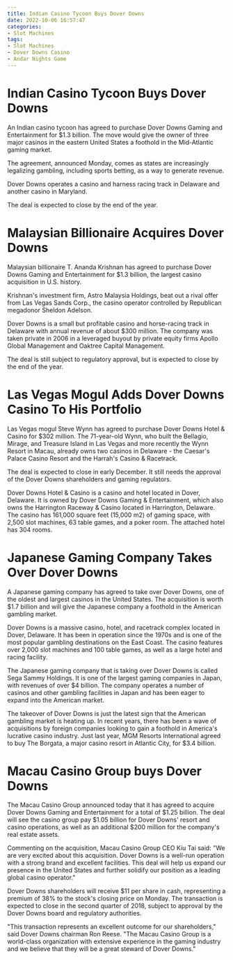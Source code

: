 ```yaml
---
title: Indian Casino Tycoon Buys Dover Downs
date: 2022-10-06 16:57:47
categories:
- Slot Machines
tags:
- Slot Machines
- Dover Downs Casino
- Andar Nights Game
---
```



#  Indian Casino Tycoon Buys Dover Downs

An Indian casino tycoon has agreed to purchase Dover Downs Gaming and Entertainment for $1.3 billion. The move would give the owner of three major casinos in the eastern United States a foothold in the Mid-Atlantic gaming market.

The agreement, announced Monday, comes as states are increasingly legalizing gambling, including sports betting, as a way to generate revenue.

Dover Downs operates a casino and harness racing track in Delaware and another casino in Maryland.

The deal is expected to close by the end of the year.

#  Malaysian Billionaire Acquires Dover Downs

Malaysian billionaire T. Ananda Krishnan has agreed to purchase Dover Downs Gaming and Entertainment for $1.3 billion, the largest casino acquisition in U.S. history.

Krishnan's investment firm, Astro Malaysia Holdings, beat out a rival offer from Las Vegas Sands Corp., the casino operator controlled by Republican megadonor Sheldon Adelson.

Dover Downs is a small but profitable casino and horse-racing track in Delaware with annual revenue of about $300 million. The company was taken private in 2006 in a leveraged buyout by private equity firms Apollo Global Management and Oaktree Capital Management.

The deal is still subject to regulatory approval, but is expected to close by the end of the year.

#  Las Vegas Mogul Adds Dover Downs Casino To His Portfolio

Las Vegas mogul Steve Wynn has agreed to purchase Dover Downs Hotel & Casino for $302 million. The 71-year-old Wynn, who built the Bellagio, Mirage, and Treasure Island in Las Vegas and more recently the Wynn Resort in Macau, already owns two casinos in Delaware - the Caesar's Palace Casino Resort and the Harrah's Casino & Racetrack.

The deal is expected to close in early December. It still needs the approval of the Dover Downs shareholders and gaming regulators.

Dover Downs Hotel & Casino is a casino and hotel located in Dover, Delaware. It is owned by Dover Downs Gaming & Entertainment, which also owns the Harrington Raceway & Casino located in Harrington, Delaware. The casino has 161,000 square feet (15,000 m2) of gaming space, with 2,500 slot machines, 63 table games, and a poker room. The attached hotel has 304 rooms.

#  Japanese Gaming Company Takes Over Dover Downs

A Japanese gaming company has agreed to take over Dover Downs, one of the oldest and largest casinos in the United States. The acquisition is worth $1.7 billion and will give the Japanese company a foothold in the American gambling market.

Dover Downs is a massive casino, hotel, and racetrack complex located in Dover, Delaware. It has been in operation since the 1970s and is one of the most popular gambling destinations on the East Coast. The casino features over 2,000 slot machines and 100 table games, as well as a large hotel and racing facility.

The Japanese gaming company that is taking over Dover Downs is called Sega Sammy Holdings. It is one of the largest gaming companies in Japan, with revenues of over $4 billion. The company operates a number of casinos and other gambling facilities in Japan and has been eager to expand into the American market.

The takeover of Dover Downs is just the latest sign that the American gambling market is heating up. In recent years, there has been a wave of acquisitions by foreign companies looking to gain a foothold in America's lucrative casino industry. Just last year, MGM Resorts International agreed to buy The Borgata, a major casino resort in Atlantic City, for $3.4 billion.

#  Macau Casino Group buys Dover Downs

The Macau Casino Group announced today that it has agreed to acquire Dover Downs Gaming and Entertainment for a total of $1.25 billion. The deal will see the casino group pay $1.05 billion for Dover Downs' resort and casino operations, as well as an additional $200 million for the company's real estate assets.

Commenting on the acquisition, Macau Casino Group CEO Kiu Tai said: "We are very excited about this acquisition. Dover Downs is a well-run operation with a strong brand and excellent facilities. This deal will help us expand our presence in the United States and further solidify our position as a leading global casino operator."

Dover Downs shareholders will receive $11 per share in cash, representing a premium of 38% to the stock's closing price on Monday. The transaction is expected to close in the second quarter of 2018, subject to approval by the Dover Downs board and regulatory authorities.

"This transaction represents an excellent outcome for our shareholders," said Dover Downs chairman Ron Reese. "The Macau Casino Group is a world-class organization with extensive experience in the gaming industry and we believe that they will be a great steward of Dover Downs."